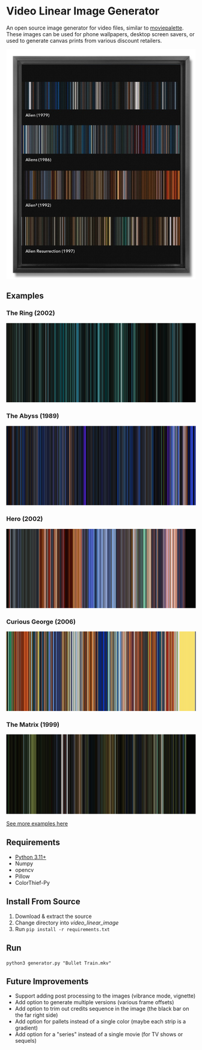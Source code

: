 # Video Linear Image Generator

An open source image generator for video files, similar to [moviepalette](https://moviepalette.com/). These images can be used for phone wallpapers, desktop screen savers, or used to generate canvas prints from various discount retailers.

![CVS Order](https://raw.githubusercontent.com/follower46/video_linear_image/main/examples/cvs_order.jpg)

## Examples

### The Ring (2002)

![The Ring (2002)](https://raw.githubusercontent.com/follower46/video_linear_image/main/examples/The%20Ring.mkv.png)

### The Abyss (1989)

![The Abyss (1989)](https://raw.githubusercontent.com/follower46/video_linear_image/main/examples/The%20Abyss.mp4.png)

### Hero (2002)

![Hero (2002)](https://raw.githubusercontent.com/follower46/video_linear_image/main/examples/Hero.mp4.png)

### Curious George (2006)

![Curious George (2006)](https://raw.githubusercontent.com/follower46/video_linear_image/main/examples/Curious%20George.mkv.png)

### The Matrix (1999)

![The Matrix (1999)](https://raw.githubusercontent.com/follower46/video_linear_image/main/examples/The%20Matrix.mp4.png)

[See more examples here](https://github.com/follower46/video_linear_image/tree/main/examples)

## Requirements

* [Python 3.11+](https://www.python.org/downloads)
* Numpy
* opencv
* Pillow
* ColorThief-Py

## Install From Source

1. Download & extract the source
2. Change directory into *video_linear_image*
3. Run `pip install -r requirements.txt`

## Run

`python3 generator.py "Bullet Train.mkv"`

## Future Improvements

* Support adding post processing to the images (vibrance mode, vignette)
* Add option to generate multiple versions (various frame offsets)
* Add option to trim out credits sequence in the image (the black bar on the far right side)
* Add option for pallets instead of a single color (maybe each strip is a gradient)
* Add option for a "series" instead of a single movie (for TV shows or sequels)
